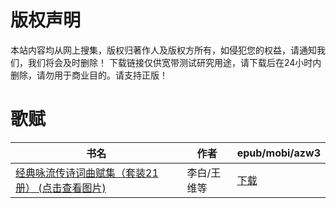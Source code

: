 # 版权声明

本站内容均从网上搜集，版权归著作人及版权方所有，如侵犯您的权益，请通知我们，我们将会及时删除！ 下载链接仅供宽带测试研究用途，请下载后在24小时内删除，请勿用于商业目的。请支持正版！

# 歌赋

| 书名 | 作者 | epub/mobi/azw3 |
| --- | --- | --- |
| [经典咏流传诗词曲赋集（套装21册） (点击查看图片)](https://www.dushupai.com/attachment/2024/06/06/09f503480daa33b0.jpg) | 李白/王维等 | [下载](https://url89.ctfile.com/f/31084289-1357033810-ff46b3?p=8866) |
